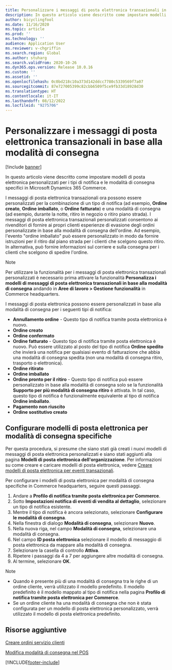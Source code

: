 ```yaml
---
title: Personalizzare i messaggi di posta elettronica transazionali in base alla modalità di consegna
description: In questo articolo viene descritto come impostare modelli di posta elettronica personalizzati per i tipi di notifica e le modalità di consegna specifici in Microsoft Dynamics 365 Commerce.
author: bicyclingfool
ms.date: 11/16/2020
ms.topic: article
ms.prod: ''
ms.technology: ''
audience: Application User
ms.reviewer: v-chgriffin
ms.search.region: Global
ms.author: stuharg
ms.search.validFrom: 2020-10-26
ms.dyn365.ops.version: Release 10.0.16
ms.custom: ''
ms.assetid: ''
ms.openlocfilehash: 0c0bd218c10a373d142ddcc7780c5339569f7a07
ms.sourcegitcommit: 87e727005399c82cbb6509f5ce9fb33d18928d30
ms.translationtype: HT
ms.contentlocale: it-IT
ms.lasthandoff: 08/12/2022
ms.locfileid: "9275706"
---
```

# <a name="customize-transactional-emails-by-mode-of-delivery"></a>Personalizzare i messaggi di posta elettronica transazionali in base alla modalità di consegna

[!include [banner](includes/banner.md)]

In questo articolo viene descritto come impostare modelli di posta elettronica personalizzati per i tipi di notifica e le modalità di consegna specifici in Microsoft Dynamics 365 Commerce.

I messaggi di posta elettronica transazionali ora possono essere personalizzati per la combinazione di un tipo di notifica (ad esempio, **Ordine creato**, **Ordine imballato**, o **Ordine fatturato**) e una modalità di consegna (ad esempio, durante la notte, ritiro in negozio o ritiro piano strada). I messaggi di posta elettronica transazionali personalizzati consentono ai rivenditori di fornire ai propri clienti esperienze di evasione degli ordini personalizzate in base alla modalità di consegna dell'ordine. Ad esempio, l'evento "ordine imballato" può essere personalizzato in modo da fornire istruzioni per il ritiro dal piano strada per i clienti che scelgono questo ritiro. In alternativa, può fornire informazioni sul corriere e sulla consegna per i clienti che scelgono di spedire l'ordine.

> [!NOTE]
> Per utilizzare la funzionalità per i messaggi di posta elettronica transazionali personalizzati è necessario prima attivare la funzionalità **Personalizza i modelli di messaggi di posta elettronica transazionali in base alla modalità di consegna** andando in **Aree di lavoro \> Gestione funzionalità** in Commerce headquarters.

I messaggi di posta elettronica possono essere personalizzati in base alla modalità di consegna per i seguenti tipi di notifica:

- **Annullamento ordine** - Questo tipo di notifica tramite posta elettronica è nuovo.
- **Ordine creato**
- **Ordine confermato**
- **Ordine fatturato** - Questo tipo di notifica tramite posta elettronica è nuovo. Può essere utilizzato al posto del tipo di notifica **Ordine spedito** che invierà una notifica per qualsiasi evento di fatturazione che abbia una modalità di consegna spedita (non una modalità di consegna ritiro, trasporto o elettronica).
- **Ordine ritirato**
- **Ordine imballato**
- **Ordine pronto per il ritiro** - Questo tipo di notifica può essere personalizzato in base alla modalità di consegna solo se la funzionalità **Supporto per più modalità di consegna ritiro** è attivata. In tal caso, questo tipo di notifica è funzionalmente equivalente al tipo di notifica **Ordine imballato**.
- **Pagamento non riuscito**
- **Ordine sostitutivo creato**

## <a name="configure-email-templates-for-specific-modes-of-delivery"></a>Configurare modelli di posta elettronica per modalità di consegna specifiche

Per questa procedura, si presume che siano stati già creati i nuovi modelli di messaggi di posta elettronica personalizzati e siano stati aggiunti alla pagina **Modelli di posta elettronica dell'organizzazione**. Per informazioni su come creare e caricare modelli di posta elettronica, vedere [Creare modelli di posta elettronica per eventi transazionali](email-templates-transactions.md).

Per configurare i modelli di posta elettronica per modalità di consegna specifiche in Commerce headquarters, seguire questi passaggi.

1. Andare a **Profilo di notifica tramite posta elettronica per Commerce**.
1. Sotto **Impostazioni notifica di eventi di vendita al dettaglio**, selezionare un tipo di notifica esistente.
1. Mentre il tipo di notifica è ancora selezionato, selezionare **Configurare le modalità di consegna**.
1. Nella finestra di dialogo **Modalità di consegna**, selezionare **Nuovo**.
1. Nella nuova riga, nel campo **Modalità di consegna**, selezionare una modalità di consegna.
1. Nel campo **ID posta elettronica** selezionare il modello di messaggio di posta elettronica da mappare alla modalità di consegna.
1. Selezionare la casella di controllo **Attiva**.
1. Ripetere i passaggi da 4 a 7 per aggiungere altre modalità di consegna.
1. Al termine, selezionare **OK**.

> [!NOTE]
> - Quando è presente più di una modalità di consegna tra le righe di un ordine cliente, verrà utilizzato il modello predefinito. Il modello predefinito è il modello mappato al tipo di notifica nella pagina **Profilo di notifica tramite posta elettronica per Commerce**.
> - Se un ordine cliente ha una modalità di consegna che non è stata configurata per un modello di posta elettronica personalizzato, verrà utilizzato il modello di posta elettronica predefinito.

## <a name="additional-resources"></a>Risorse aggiuntive

[Creare ordini servizio clienti](tasks/create-call-center-orders.md)

[Modifica modalità di consegna nel POS](pos-change-delivery-mode.md)


[!INCLUDE[footer-include](../includes/footer-banner.md)]
